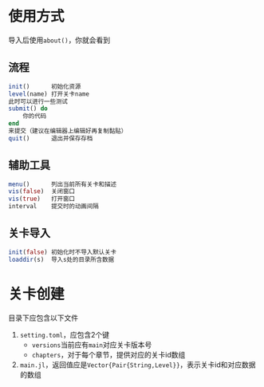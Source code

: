 # 使用方式
导入后使用`about()`，你就会看到

## 流程
```jl
init()		初始化资源
level(name)	打开关卡name
此时可以进行一些测试
submit() do
	你的代码
end
来提交（建议在编辑器上编辑好再复制黏贴）
quit()		退出并保存存档
```

## 辅助工具
```jl
menu()		列出当前所有关卡和描述
vis(false)	关闭窗口
vis(true)	打开窗口
interval	提交时的动画间隔
```

## 关卡导入
```jl
init(false)	初始化时不导入默认关卡
loaddir(s)	导入s处的目录所含数据
```

# 关卡创建
目录下应包含以下文件
1. `setting.toml`，应包含2个键
	* `versions`当前应有`main`对应关卡版本号
	* `chapters`，对于每个章节，提供对应的关卡id数组
2. `main.jl`，返回值应是`Vector{Pair{String,Level}}`，表示关卡id和对应数据的数组
